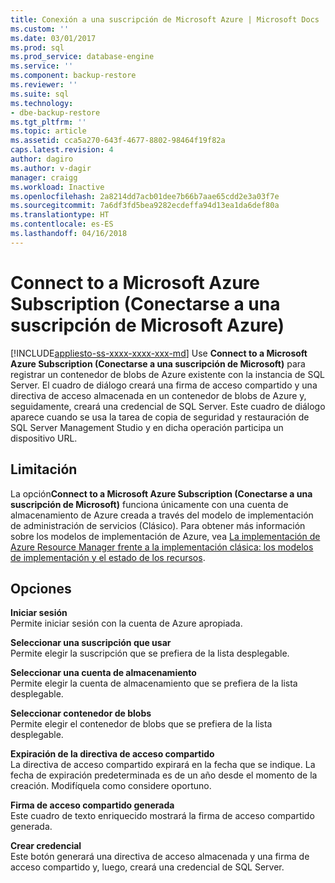 ```yaml
---
title: Conexión a una suscripción de Microsoft Azure | Microsoft Docs
ms.custom: ''
ms.date: 03/01/2017
ms.prod: sql
ms.prod_service: database-engine
ms.service: ''
ms.component: backup-restore
ms.reviewer: ''
ms.suite: sql
ms.technology:
- dbe-backup-restore
ms.tgt_pltfrm: ''
ms.topic: article
ms.assetid: cca5a270-643f-4677-8802-98464f19f82a
caps.latest.revision: 4
author: dagiro
ms.author: v-dagir
manager: craigg
ms.workload: Inactive
ms.openlocfilehash: 2a8214dd7acb01dee7b66b7aae65cdd2e3a03f7e
ms.sourcegitcommit: 7a6df3fd5bea9282ecdeffa94d13ea1da6def80a
ms.translationtype: HT
ms.contentlocale: es-ES
ms.lasthandoff: 04/16/2018
---
```

# <a name="connect-to-a-microsoft-azure-subscription"></a>Connect to a Microsoft Azure Subscription (Conectarse a una suscripción de Microsoft Azure)
[!INCLUDE[appliesto-ss-xxxx-xxxx-xxx-md](../../includes/appliesto-ss-xxxx-xxxx-xxx-md.md)]
Use **Connect to a Microsoft Azure Subscription (Conectarse a una suscripción de Microsoft)** para registrar un contenedor de blobs de Azure existente con la instancia de SQL Server.  El cuadro de diálogo creará una firma de acceso compartido y una directiva de acceso almacenada en un contenedor de blobs de Azure y, seguidamente, creará una credencial de SQL Server.  Este cuadro de diálogo aparece cuando se usa la tarea de copia de seguridad y restauración de SQL Server Management Studio y en dicha operación participa un dispositivo URL.

## <a name="limitation"></a>Limitación
La opción**Connect to a Microsoft Azure Subscription (Conectarse a una suscripción de Microsoft)** funciona únicamente con una cuenta de almacenamiento de Azure creada a través del modelo de implementación de administración de servicios (Clásico).  Para obtener más información sobre los modelos de implementación de Azure, vea [La implementación de Azure Resource Manager frente a la implementación clásica: los modelos de implementación y el estado de los recursos](https://azure.microsoft.com/en-us/documentation/articles/resource-manager-deployment-model/).

## <a name="options"></a>Opciones
**Iniciar sesión**     
Permite iniciar sesión con la cuenta de Azure apropiada.

**Seleccionar una suscripción que usar**      
Permite elegir la suscripción que se prefiera de la lista desplegable.

**Seleccionar una cuenta de almacenamiento**  
Permite elegir la cuenta de almacenamiento que se prefiera de la lista desplegable.

**Seleccionar contenedor de blobs**   
Permite elegir el contenedor de blobs que se prefiera de la lista desplegable.

**Expiración de la directiva de acceso compartido**   
La directiva de acceso compartido expirará en la fecha que se indique.  La fecha de expiración predeterminada es de un año desde el momento de la creación.  Modifíquela como considere oportuno.

**Firma de acceso compartido generada**   
Este cuadro de texto enriquecido mostrará la firma de acceso compartido generada.

**Crear credencial**   
Este botón generará una directiva de acceso almacenada y una firma de acceso compartido y, luego, creará una credencial de SQL Server.
